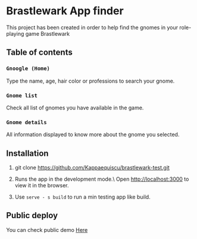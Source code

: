 # Brastlewark App finder

This project has been created in order to help find the gnomes in your role-playing game Brastlewark

## Table of contents

### `Gnoogle (Home)`

Type the name, age, hair color or professions to search your gnome.

### `Gnome list`

Check all list of gnomes you have available in the game.

### `Gnome details`

All information displayed to know more about the gnome you selected.

## Installation

1. git clone https://github.com/Kappaequiscu/brastlewark-test.git

2. Runs the app in the development mode.\ Open [http://localhost:3000](http://localhost:3000) to view it in the browser.

3. Use `serve - s build` to run a min testing app like build.

## Public deploy

You can check public demo [Here](https://nifty-haibt-c146f9.netlify.app/)

